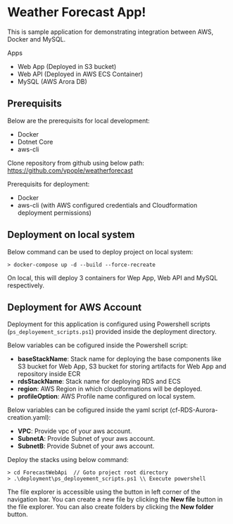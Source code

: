 # Weather Forecast App!
This is sample application for demonstrating integration between AWS, Docker and MySQL.

Apps
 - Web App (Deployed in S3 bucket)
 - Web API (Deployed in AWS ECS Container)
 - MySQL   (AWS Arora DB)

## Prerequisits

Below are the prerequisits for local development:
 - Docker
 - Dotnet Core
 - aws-cli
 
 Clone repository from github using below path:
    https://github.com/vpople/weatherforecast

Prerequisits for deployment:
 - Docker
 - aws-cli (with AWS configured credentials and Cloudformation deployment permissions)

## Deployment on local system
Below command can be used to deploy project on local system:

    > docker-compose up -d --build --force-recreate
On local, this will deploy 3 containers for Wep App, Web API and MySQL respectively.

## Deployment for AWS Account
Deployment for this application is configured using Powershell scripts (`ps_deployement_scripts.ps1`) provided inside the deployment directory.
 
Below variables can be cofigured inside the Powershell script:
 -  **baseStackName**: Stack name for deploying the base components like S3 bucket for Web App, S3 bucket for storing artifacts for Web App and repository inside ECR
 -  **rdsStackName**: Stack name for deploying RDS and ECS 
 -  **region**: AWS Region in which cloudformations will be deployed.
 - **profileOption**: AWS Profile name configured on local system. 

Below variables can be cofigured inside the yaml script (cf-RDS-Aurora-creation.yaml):
 - **VPC**: Provide vpc of your aws account.  
 - **SubnetA**: Provide Subnet of your aws account.  
 - **SubnetB**: Provide Subnet of your aws account.  
  
 Deploy the stacks using below command:

    > cd ForecastWebApi  // Goto project root directory
    > .\deployment\ps_deployement_scripts.ps1 \\ Execute powershell


The file explorer is accessible using the button in left corner of the navigation bar. You can create a new file by clicking the **New file** button in the file explorer. You can also create folders by clicking the **New folder** button.